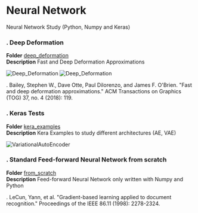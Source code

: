 # Neural Network
Neural Network Study (Python, Numpy and Keras)

### . Deep Deformation
**Folder** [deep_deformation](https://github.com/vincentbonnetcg/Numerical-Bric-a-Brac/tree/master/neural_network/deep_deformation/)<br>
**Description** Fast and Deep Deformation Approximations

![Deep_Deformation](https://github.com/vincentbonnetcg/Numerical-Bric-a-Brac/blob/master/neural_network/deep_deformation/img/deepdeformation.gif)
![Deep_Deformation](https://github.com/vincentbonnetcg/Numerical-Bric-a-Brac/blob/master/neural_network/deep_deformation/img/houdini_mocap.gif)

. Bailey, Stephen W., Dave Otte, Paul Dilorenzo, and James F. O'Brien. "Fast and deep deformation approximations." ACM Transactions on Graphics (TOG) 37, no. 4 (2018): 119.

### . Keras Tests
**Folder** [kera_examples](https://github.com/vincentbonnetcg/Numerical-Bric-a-Brac/tree/master/neural_network/Keras_examples/)<br>
**Description** Kera Examples to study different architectures (AE, VAE) 

![VariationalAutoEncoder](https://github.com/vincentbonnetcg/Numerical-Bric-a-Brac/blob/master/neural_network/img/variational_auto_encoder.png)

### . Standard Feed-forward Neural Network from scratch
**Folder** [from_scratch](https://github.com/vincentbonnetcg/Numerical-Bric-a-Brac/tree/master/neural_network/from_scratch/)<br>
**Description** Feed-forward Neural Network only written with Numpy and Python

. LeCun, Yann, et al. "Gradient-based learning applied to document recognition." Proceedings of the IEEE 86.11 (1998): 2278-2324.


<!---
WORKING IN PROGRESS 
## . Style Transfer
**Folder** [style_transfer](https://github.com/vincentbonnetcg/Numerical-Bric-a-Brac/tree/master/neural_network/style_transfer/)<br>
**Description** Fast and Deep Deformation Approximations

. Gatys, Leon A., Alexander S. Ecker, and Matthias Bethge. "A neural algorithm of artistic style." arXiv preprint arXiv:1508.06576 (2015).

---> 